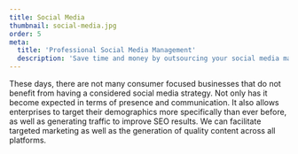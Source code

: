 ```yaml
---
title: Social Media
thumbnail: social-media.jpg
order: 5
meta:
  title: 'Professional Social Media Management'
  description: 'Save time and money by outsourcing your social media management to proven professionals who know how to target your demographic'
---
```

These days, there are not many consumer focused businesses that do not benefit from having a considered social media strategy. Not only has it become expected in terms of presence and communication. It also allows enterprises to target their demographics more specifically than ever before, as well as generating traffic to improve SEO results. We can facilitate targeted marketing as well as the generation of quality content across all platforms.
